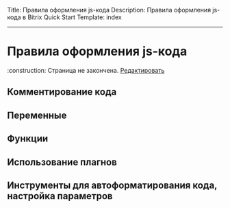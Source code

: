 Title: Правила оформления js-кода
Description: Правила оформления js-кода в Bitrix Quick Start
Template: index  

----


# Правила оформления js-кода

<div class="tip">
    :construction: Страница не закончена. <a href="https://github.com/pafnuty/bqs-site/blob/dev/content/code/js.md" class="btn btn-small" target="_blank">Редактировать</a>
</div>

## Комментирование кода
## Переменные
## Функции
## Использование плагнов
## Инструменты для автоформатирования кода, настройка параметров
